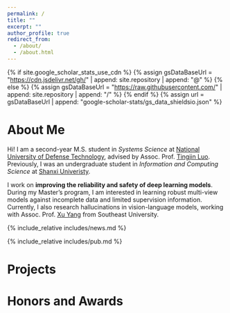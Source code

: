 ```yaml
---
permalink: /
title: ""
excerpt: ""
author_profile: true
redirect_from: 
  - /about/
  - /about.html
---
```


{% if site.google_scholar_stats_use_cdn %}
{% assign gsDataBaseUrl = "https://cdn.jsdelivr.net/gh/" | append: site.repository | append: "@" %}
{% else %}
{% assign gsDataBaseUrl = "https://raw.githubusercontent.com/" | append: site.repository | append: "/" %}
{% endif %}
{% assign url = gsDataBaseUrl | append: "google-scholar-stats/gs_data_shieldsio.json" %}

<span class='anchor' id='about-me'></span>

# About Me
Hi! I am a second-year M.S. student in *Systems Science* at [National University of Defense Technology](https://english.nudt.edu.cn/), advised by Assoc. Prof. [Tingjin Luo](https://horizonailab.github.io/). Previously, I was an undergraduate student in *Information and Computing Science* at [Shanxi Univeristy](https://www.sxu.edu.cn/).

I work on **improving the reliability and safety of deep learning models**. During my Master’s program, I am interested in learning robust multi-view models against incomplete data and limited supervision information. Currently, I also research hallucinations in vision-language models, working with Assoc. Prof. [Xu Yang](https://yangxuntu.github.io/) from Southeast University.


{% include_relative includes/news.md %}


{% include_relative includes/pub.md %}


# Projects


# Honors and Awards
